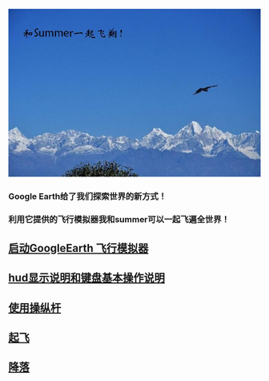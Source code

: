 

![和Summer一起飞翔](/imgs/fly01.jpg)

### Google Earth给了我们探索世界的新方式！
### 利用它提供的飞行模拟器我和summer可以一起飞遍全世界！

## [启动GoogleEarth 飞行模拟器](startGESim.md)
## [hud显示说明和键盘基本操作说明](basicCtrlSpecify.md)
## [使用操纵杆](joystickSpecify.md)
## [起飞](takeoff.md)
## [降落](landing.md)
